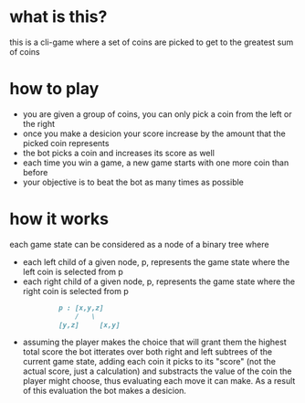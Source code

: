 # what is this?
this is a cli-game where a set of coins are picked to get to the greatest sum of coins

# how to play
- you are given a group of coins, you can only pick a coin from the left or the right
- once you make a desicion your score increase by the amount that the picked coin represents
- the bot picks a coin and increases its score as well
- each time you win a game, a new game starts with one more coin than before
- your objective is to beat the bot as many times as possible

# how it works
each game state can be considered as a node of a binary tree where
- each left child of a given node, p, represents the game state where the left coin is selected from p
- each right child of a given node, p, represents the game state where the right coin is selected from p
```md
            p : [x,y,z]
                /   \
            [y,z]     [x,y]
```
- assuming the player makes the choice that will grant them the highest total score the bot
itterates over both right and left subtrees of the current game state, adding each coin it picks
to its "score" (not the actual score, just a calculation) and substracts the value of the coin
the player might choose, thus evaluating each move it can make. As a result of this evaluation
the bot makes a desicion.
